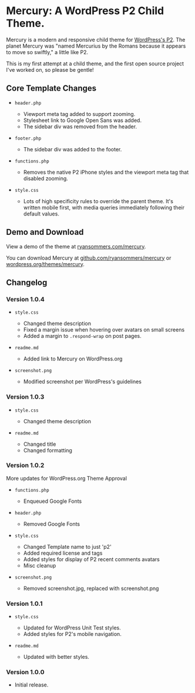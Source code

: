 # Mercury: A WordPress P2 Child Theme.

Mercury is a modern and responsive child theme for [WordPress's P2](http://p2theme.com/). The planet Mercury was "named Mercurius by the Romans because it appears to move so swiftly," a little like P2.

This is my first attempt at a child theme, and the first open source project I've worked on, so please be gentle!

## Core Template Changes
* `header.php`
  - Viewport meta tag added to support zooming.
  - Stylesheet link to Google Open Sans was added.
  - The sidebar div was removed from the header.

* `footer.php`
  - The sidebar div was added to the footer.

* `functions.php`
  - Removes the native P2 iPhone styles and the viewport meta tag that disabled zooming.

* `style.css` 
  - Lots of high specificity rules to override the parent theme. It's written mobile first, with media queries immediately following their default values.

## Demo and Download
View a demo of the theme at [ryansommers.com/mercury](http://ryansommers.com/mercury).

You can download Mercury at [github.com/ryansommers/mercury](https://github.com/ryansommers/mercury) or [wordpress.org/themes/mercury](https://wordpress.org/themes/mercury).

## Changelog

### Version 1.0.4
* `style.css`
  - Changed theme description
  - Fixed a margin issue when hovering over avatars on small screens
  - Added a margin to `.respond-wrap` on post pages.

* `readme.md`
  - Added link to Mercury on WordPress.org

* `screenshot.png`
  - Modified screenshot per WordPress's guidelines

### Version 1.0.3
* `style.css`
  - Changed theme description

* `readme.md`
  - Changed title
  - Changed formatting

### Version 1.0.2
More updates for WordPress.org Theme Approval

* `functions.php`
  - Enqueued Google Fonts

* `header.php`
  - Removed Google Fonts

* `style.css`
  - Changed Template name to just 'p2'
  - Added required license and tags
  - Added styles for display of P2 recent comments avatars
  - Misc cleanup

* `screenshot.png`
  - Removed screenshot.jpg, replaced with screenshot.png

### Version 1.0.1
* `style.css`
  - Updated for WordPress Unit Test styles.
  - Added styles for P2's mobile navigation.

* `readme.md`
  - Updated with better styles.

### Version 1.0.0
- Initial release.
